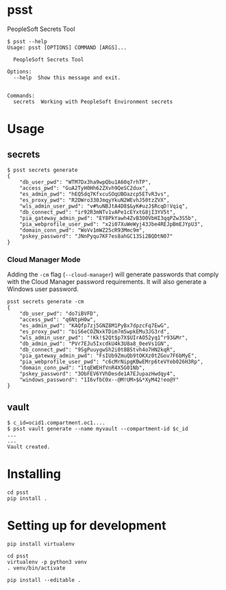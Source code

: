 # psst
PeopleSoft Secrets Tool
```
$ psst --help
Usage: psst [OPTIONS] COMMAND [ARGS]...

  PeopleSoft Secrets Tool

Options:
  --help  Show this message and exit.
  

Commands:
  secrets  Working with PeopleSoft Environment secrets
```

# Usage
## secrets
```
$ psst secrets generate
{
    "db_user_pwd": "WTM7Dx3ha9wpQbu1A60q7rhTP",
    "access_pwd": "GuA2TyH0Hh62ZXvh9QeSC2dux",
    "es_admin_pwd": "hEQ5dq7KfxcuSOqUBOazcp5ETvR3vs",
    "es_proxy_pwd": "R2DWro330JmqyYkuN2WEvhJ50tzZVX",
    "wls_admin_user_pwd": "v#%uNBJtA4D8$&yK#uzJ$RcqD!Vqiq",
    "db_connect_pwd": "ir92R3mNTv1vAPe1cEYxtG8jI3YV5t",
    "pia_gateway_admin_pwd": "EY8PkYawh4ZvB3O0VbHI3qqPZw3S5b",
    "pia_webprofile_user_pwd": "x2i07XuWeWyj43Jbe4REJpBmEJYpU3",
    "domain_conn_pwd": "WoVv1mWZ25cR93Mmc9m",
    "pskey_password": "JNnPyqu7KF7es8ahGC13Si2BQDtN07"
}
```

### Cloud Manager Mode

Adding the `-cm` flag (`--cloud-manager`) will generate passwords that comply with the Cloud Manager password requirements. It will also generate a Windows user password.

```
psst secrets generate -cm
{
    "db_user_pwd": "do7iBVFD",
    "access_pwd": "q6NtpH0w",
    "es_admin_pwd": "KAQfp7zj5GNZ8M1PyBx7dpzcFq7EwG",
    "es_proxy_pwd": "biS6eCOZNxkTDim7m5wpkEMu3JG3rd",
    "wls_admin_user_pwd": "!Kk!$2Qt$p7X$UIrAO52yq1^r93&Mr",
    "db_admin_pwd": "PVr7EJu5IxcdkU4k3U8a8_0eeVs1GN",
    "db_connect_pwd": "9SgPuuygwSh2i0t8BStvh4o7HN2kqR",
    "pia_gateway_admin_pwd": "FsIUb9ZmuQb9tOKXz0tZGov7F6bMyE",
    "pia_webprofile_user_pwd": "c6cMrNipgKBwEMrp6teVYeb026H3Rp",
    "domain_conn_pwd": "1tqEWEHfVnR4X5G01Nb",
    "pskey_password": "3ObFEV6YVhDesde1A7EJupazHwdqy4",
    "windows_password": "1I6vfbC0x--@M!UM>$&*XyM42!eo@Y"
}
```

## vault
```
$ c_id=ocid1.compartment.oc1....
$ psst vault generate --name myvault --compartment-id $c_id 
...
...
Vault created.
```


# Installing
```
cd psst
pip install .
```

# Setting up for development
```
pip install virtualenv 

cd psst
virtualenv -p python3 venv
. venv/bin/activate

pip install --editable .
```
